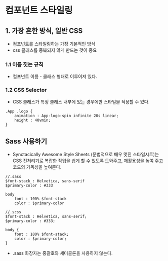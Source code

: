 # 컴포넌트 스타일링

## 1. 가장 흔한 방식, 일반 CSS

- 컴포넌트를 스타일링하는 가장 기본적인 방식
- css 클래스를 중복되지 않게 만드는 것이 중요

### 1.1 이름 짓는 규칙

- 컴포넌트 이름 - 클래스 형태로 이루어져 있다.

### 1.2 CSS Selector

- CSS 클래스가 특정 클래스 내부에 있는 경우에만 스타일을 적용할 수 있다.

```
.App .logo {
    animation : App-logo-spin infinite 20s linear;
    height : 40vmin;
}
```

## Sass 사용하기

- Synctacically Awesome Style Sheets (문법적으로 매우 멋진 스타일시트)는 CSS 전처리기로 복잡한 작업을 쉽게 할 수 있도록 도와주고, 재활용성을 높여 주고 코드의 가독성을 높여준다.

```
//.sass
$font-stack : Helvetica, sans-serif
$primary-color : #333

body
    font : 100% $font-stack
    color : $primary-color

//.scss
$font-stack : Helvetica, sans-serif;
$primary-color : #333;

body {
    font : 100% $font-stack;
    color : $primary-color;
}
```

- .sass 화장자는 중괄호와 세미콜론을 사용하지 않는다.
